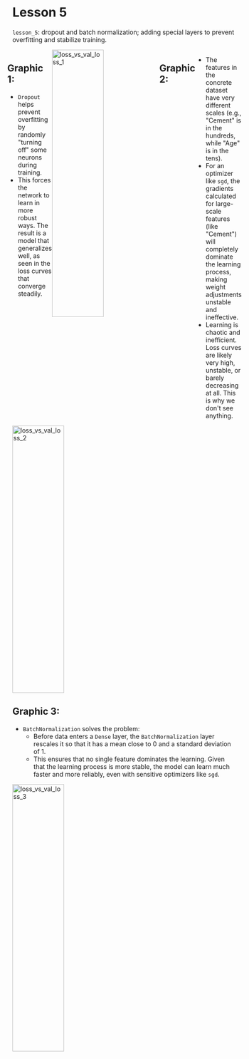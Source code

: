 # Lesson 5

`lesson_5`: dropout and batch normalization; adding special layers to prevent overfitting and stabilize training.

<div style="display: flex; justify-content: center;">
<div class="texto-titulo">
      
## Graphic 1:
* `Dropout` helps prevent overfitting by randomly "turning off" some neurons during training.
* This forces the network to learn in more robust ways. The result is a model that generalizes well, as seen in the loss curves that converge steadily.

</div>
      <img style="width: 48%;" width="1000" height="600" alt="loss_vs_val_loss_1" src="https://github.com/user-attachments/assets/44a79052-8e48-4b1b-8f44-2a94006abae2" />
      
## Graphic 2:
* The features in the concrete dataset have very different scales (e.g., "Cement" is in the hundreds, while "Age" is in the tens).
* For an optimizer like `sgd`, the gradients calculated for large-scale features (like "Cement") will completely dominate the learning process, making weight adjustments unstable and ineffective.
* Learning is chaotic and inefficient. Loss curves are likely very high, unstable, or barely decreasing at all. This is why we don't see anything.

</div>
      <img style="width: 48%;" width="1000" height="600" alt="loss_vs_val_loss_2" src="https://github.com/user-attachments/assets/2abcedf1-52dd-4a31-82e7-222664eb052d" />
      
## Graphic 3:
* `BatchNormalization` solves the problem:
  * Before data enters a `Dense` layer, the `BatchNormalization` layer rescales it so that it has a mean close to 0 and a standard deviation of 1.
  * This ensures that no single feature dominates the learning. Given that the learning process is more stable, the model can learn much faster and more reliably, even with sensitive optimizers like `sgd`.

</div>
      <img style="width: 48%;" width="1000" height="600" alt="loss_vs_val_loss_3" src="https://github.com/user-attachments/assets/bc430c02-84cb-4410-aee4-87ff45c43050" />

</div>
